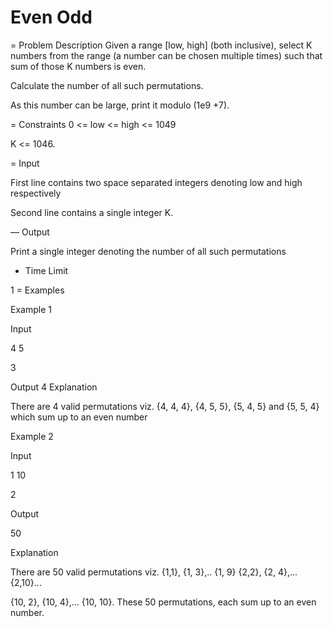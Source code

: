 # Even Odd

= Problem Description
Given a range [low, high] (both inclusive), select K numbers from the range (a
number can be chosen multiple times) such that sum of those K numbers is
even.

Calculate the number of all such permutations.

As this number can be large, print it modulo (1e9 +7).

= Constraints
0 <= low <= high <= 1049

K <= 1046.

= Input

First line contains two space separated integers denoting low and high
respectively

Second line contains a single integer K.

— Output

Print a single integer denoting the number of all such permutations
+ Time Limit

1
= Examples

Example 1

Input

4 5

3

Output
4
Explanation

There are 4 valid permutations viz. {4, 4, 4}, {4, 5, 5}, {5, 4, 5} and {5, 5, 4} which
sum up to an even number

Example 2

Input

1 10

2

Output

50

Explanation

There are 50 valid permutations viz. {1,1}, {1, 3},.. {1, 9} {2,2}, {2, 4},... {2,10}...

{10, 2}, {10, 4},... {10, 10}. These 50 permutations, each sum up to an even
number.
